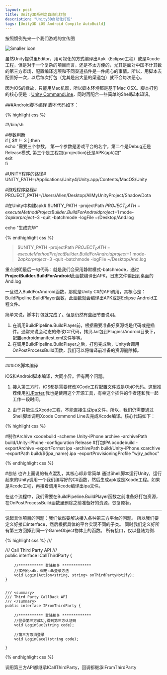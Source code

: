 ```yaml
---
layout: post
title: Unity3D系列之自动化打包
description: "Unity3D自动化打包"
tags: [Unity3D iOS Android Compile AutoBuild]
---
```


按照惯例先来一个我们游戏的宣传图

![Smaller icon](http://amgoodlife.top/images/7/yilidan.jpg) 

虽然Unity提供里Editor，用可视化的方式编译出Apk（Eclipse工程）或是Xcode工程，但是对于一个复杂的项目而言，还是不太方便的，尤其是面对中国不计其数的第三方市场，配置编译选项和不同渠道插件是一件闹心的事情。所以，用脚本去配置好一次，以后每次打包（尤其是出大量的渠道包）就不会每次恶心。

因为iOS的缘故，只能用Mac机器，所以脚本环境都是基于Mac OSX。脚本打包的核心便是：[Unity CommandLine]，同时再配合一些简单的Shell脚本知识。


###Android脚本编译
脚本代码如下：

{% highlight css %}

#!/bin/sh
 
#参数判断  
if [ $# != 3 ];then  
    echo "需要三个参数。 第一个参数是游戏平台的名字，第二个是Debug还是Release模式, 第三个是工程包(projection)还是APK(apk)包"  
    exit     
fi  
 
#UNITY程序的路径#
UNITY_PATH=/Applications/Unity4/Unity.app/Contents/MacOS/Unity
 
#游戏程序路径#
PROJECT_PATH=/Users/Allen/Desktop/AllMyUnityProject/ShadowDota

#在Unity中构建apk#
$UNITY_PATH -projectPath $PROJECT_PATH -executeMethod ProjectBuilder.BuildForAndroid project-$1 mode-$2 apkorproject-$3 -quit -batchmode -logFile ~/Desktop/And.log
 
echo "生成完毕"

{% endhighlight css %}

>$UNITY_PATH -projectPath $PROJECT_PATH -executeMethod ProjectBuilder.BuildForAndroid project-$1 mode-$2 apkorproject-$3 -quit -batchmode -logFile ~/Desktop/And.log

重点说明最后一句代码：就是我们会采用静默模式-batchmode，通过**ProjectBuilder.BuildForAndroid**此函数编译出APK，日志文件输出到桌面的And.log

一旦进入BuildForAndroid函数，那就是Unity C#的API调用，其核心是：
BuildPipeline.BuildPlayer函数，此函数就会编译出APK或是Eclipse Android工程文件。

简单来说，脚本打包就完成了。但是仍然有些细节要说明。
1. 在调用BuildPipeline.BuildPlayer前，根据需要准备好资源或是代码或是插件。通常来说会动态的修改C#代码，拷贝Jar包到Plugins/Android目录下，配置androidmanifest.xml文件等等。
2. 在调用BuildPipeline.BuildPlayer之后，打包完成后，Unity会调用OnPostProcessBuild函数，我们可以将编译前准备的资源删除掉。

------------------------------------------
###iOS脚本编译

iOS和Android脚本编译，大同小异。但有两个问题。

1. 接入第三方时，iOS都是需要修改XCode工程配置文件或是ObjC代码。这里推荐使用[XUPorter],我也是使用这个开源工具，有幸这个插件的作者还和我一起工作一段时间。

2. 由于只能生成Xcode工程，不能直接生成ipa文件。所以，我们仍需要通过Shell脚本调用Xcode Commond Line去完成Xcode编译。核心代码如下：


{% highlight css %}

#制作Archive
xcodebuild -scheme Unity-iPhone archive -archivePath build/Unity-iPhone -configuration Release
#打包IPA
xcodebuild -exportArchive -exportFormat ipa -archivePath build/Unity-iPhone.xcarchive -exportPath build/${ipa_name}.ipa -exportProvisioningProfile "wjry_adhoc"

{% endhighlight css %}



#总结
也许上面说的有点混乱，其核心却非常简单
通过Shell脚本运行Unity，运行起来的Unity调用一个我们编写好的C#函数，然后生成apk或是Xcode工程。如果是Xcode工程，再接着调用Xcode编译出ipa文件。

在这个流程中，我们需要在BuildPipeline.BuildPlayer函数之前准备好打包资源，在OnPostProcessBuild函数里删除之前准备好的资源，恢复原状。

-------------------------------------

说起具体项目的问题：我们依然要解决接入各种第三方平台的问题。
所以我们要定义好接口interface，然后根据具体的平台实现不同的子类。
同时我们定义好所有第三方回掉到同一个GameObject物体上的函数。
所有接口，仅以登陆为例.

{% highlight css %}
    /// <summary>
	/// Call Third Party API
	/// </summary>
	public interface ICallThirdParty {

		//*********** 登陆相关 *************
		//实例化sdk，调用sdk登录方法
		void Login(Action<string, string> onThirdPartyNotify);
	}

	
	/// <summary>
	/// Third Party CallBack API
	/// </summary>
	public interface IFromThirdParty {

		//*********** 登陆相关 *************
		//登录第三方成功,得到第三方认证码
		void LoginSuc(string code);

		//第三方取消登录
		void LoginCacel(string code);

	}

{% endhighlight css %}

调用第三方API都继承ICallThirdParty，回调都继承IFromThirdParty

[Unity CommandLine]:http://docs.unity3d.com/Manual/CommandLineArguments.html
[XUPorter]:https://github.com/onevcat/XUPorter
